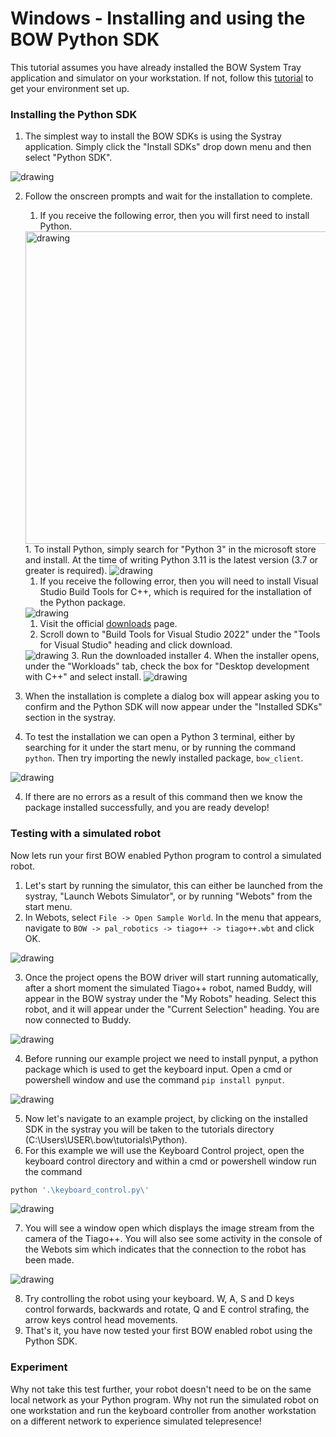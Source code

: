 # Windows - Installing and using the BOW Python SDK

This tutorial assumes you have already installed the BOW System Tray application and simulator on your workstation. If not, follow this [tutorial](https://github.com/bowltd/SDK-Tutorials/blob/main/Windows%20-%20Setting%20up%20your%20BOW%20developer%20environment.md) to get your environment set up.

### Installing the Python SDK
1. The simplest way to install the BOW SDKs is using the Systray application. Simply click the "Install SDKs" drop down menu and then select "Python SDK".
<img src="Screenshots/windows-python-sdk/1-image.png" alt="drawing"/>

2. Follow the onscreen prompts and wait for the installation to complete.
    1. If you receive the following error, then you will first need to install Python.
    <img src="Screenshots/windows-python-sdk/2-image.png" alt="drawing" width="500"/>
       1. To install Python, simply search for "Python 3" in the microsoft store and install. At the time of writing Python 3.11 is the latest version (3.7 or greater is required).
       <img src="Screenshots/windows-python-sdk/3-image.png" alt="drawing"/>

   1. If you receive the following error, then you will need to install Visual Studio Build Tools for C++, which is required for the installation of the Python package.
   <img src="Screenshots/windows-python-sdk/4-image.png" alt="drawing"/>

      1. Visit the official [downloads](https://visualstudio.microsoft.com/downloads/?q=build+tools) page.
      2. Scroll down to "Build Tools for Visual Studio 2022" under the "Tools for Visual Studio" heading and click download.
      <img src="Screenshots/windows-python-sdk/5-image.png" alt="drawing"/>
      3. Run the downloaded installer
      4. When the installer opens, under the "Workloads" tab, check the box for "Desktop development with C++" and select install.
      <img src="Screenshots/windows-python-sdk/6-image.png" alt="drawing"/>

3. When the installation is complete a dialog box will appear asking you to confirm and the Python SDK will now appear under the "Installed SDKs" section in the systray.
4. To test the installation we can open a Python 3 terminal, either by searching for it under the start menu, or by running the command `python`. Then try importing the newly installed package, `bow_client`.
<img src="Screenshots/windows-python-sdk/7-image.png" alt="drawing"/>

4. If there are no errors as a result of this command then we know the package installed successfully, and you are ready develop!

### Testing with a simulated robot
Now lets run your first BOW enabled Python program to control a simulated robot.

1. Let's start by running the simulator, this can either be launched from the systray, "Launch Webots Simulator", or by running "Webots" from the start menu.
2. In Webots, select `File -> Open Sample World`. In the menu that appears, navigate to `BOW -> pal_robotics -> tiago++ -> tiago++.wbt` and click OK.
<img src="Screenshots/linux-setup/9-image.png" alt="drawing"/>

3. Once the project opens the BOW driver will start running automatically, after a short moment the simulated Tiago++ robot, named Buddy, will appear in the BOW systray under the "My Robots" heading. Select this robot, and it will appear under the "Current Selection" heading. You are now connected to Buddy.
<img src="Screenshots/windows-python-sdk/8-image.png" alt="drawing"/>

4. Before running our example project we need to install pynput, a python package which is used to get the keyboard input. Open a cmd or powershell window and use the command `pip install pynput`.
<img src="Screenshots/windows-python-sdk/9-image.png" alt="drawing"/>

5. Now let's navigate to an example project, by clicking on the installed SDK in the systray you will be taken to the tutorials directory (C:\Users\USER\\.bow\tutorials\Python\).
6. For this example we will use the Keyboard Control project, open the keyboard control directory and within a cmd or powershell window run the command

```bash
python '.\keyboard_control.py\'
```
<img src="Screenshots/windows-python-sdk/10-image.png" alt="drawing"/>

7. You will see a window open which displays the image stream from the camera of the Tiago++. You will also see some activity in the console of the Webots sim which indicates that the connection to the robot has been made.
<img src="Screenshots/windows-python-sdk/11-image.png" alt="drawing"/>

8. Try controlling the robot using your keyboard. W, A, S and D keys control forwards, backwards and rotate, Q and E control strafing, the arrow keys control head movements.
9. That's it, you have now tested your first BOW enabled robot using the Python SDK.

### Experiment
Why not take this test further, your robot doesn't need to be on the same local network as your Python program. Why not run the simulated robot on one workstation and run the keyboard controller from another workstation on a different network to experience simulated telepresence!

